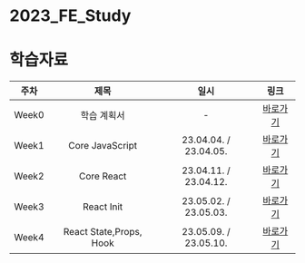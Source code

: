 # 2023_FE_Study

# 학습자료
|  주차   |       제목        |          일시           |                                                      링크                                                      |
|:-----:|:---------------:|:---------------------:|:------------------------------------------------------------------------------------------------------------:|
| Week0 |     학습 계획서      |           -           | [바로가기](https://temporal-fender-15a.notion.site/Web-FrontEnd-Study-Js-React-4daf42d9e2b44d10abf3f6d9708dad1c) |
| Week1 | Core JavaScript | 23.04.04. / 23.04.05. |    [바로가기](https://temporal-fender-15a.notion.site/Week1-Core-JavaScript-765e6c11b16041db9c77aa1b1e9f5f4f)    |
| Week2 |   Core React    | 23.04.11. / 23.04.12. |                                                   [바로가기](https://temporal-fender-15a.notion.site/Week2-Core-React-65150da4a7c84a55b30b71b820b7b913)                                                   |
| Week3 | React Init | 23.05.02. / 23.05.03. |    [바로가기](https://temporal-fender-15a.notion.site/Week3-React-Init-0b3ace5279164225a47de1e3738bd7eb)    |
| Week4 | React State,Props, Hook | 23.05.09. / 23.05.10. |    [바로가기](https://temporal-fender-15a.notion.site/Week4-React-State-Props-Hooks-81a2161b5f354e1a96639cc4d867f78f)    |
